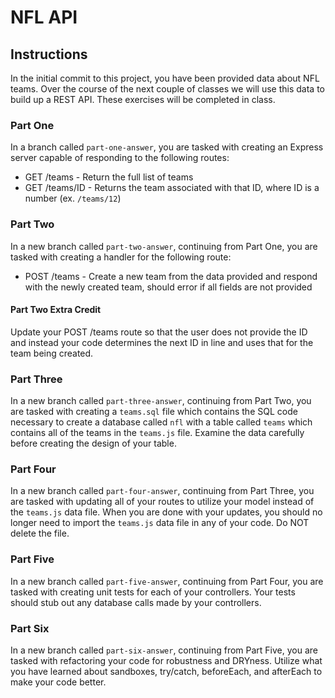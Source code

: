 # NFL API

## Instructions
In the initial commit to this project, you have been provided data about NFL teams. Over the course of the next couple of classes we will use this data to build up a REST API. These exercises will be completed in class.

### Part One
In a branch called `part-one-answer`, you are tasked with creating an Express server capable of responding to the following routes:

* GET /teams - Return the full list of teams
* GET /teams/ID - Returns the team associated with that ID, where ID is a number (ex. `/teams/12`)

### Part Two
In a new branch called `part-two-answer`, continuing from Part One, you are tasked with creating a handler for the following route:

* POST /teams - Create a new team from the data provided and respond with the newly created team, should error if all fields are not provided

#### Part Two Extra Credit
Update your POST /teams route so that the user does not provide the ID and instead your code determines the next ID in line and uses that for the team being created.

### Part Three
In a new branch called `part-three-answer`, continuing from Part Two, you are tasked with creating a `teams.sql` file which contains the SQL code necessary to create a database called `nfl` with a table called `teams` which contains all of the teams in the `teams.js` file. Examine the data carefully before creating the design of your table.

### Part Four
In a new branch called `part-four-answer`, continuing from Part Three, you are tasked with updating all of your routes to utilize your model instead of the `teams.js` data file. When you are done with your updates, you should no longer need to import the `teams.js` data file in any of your code. Do NOT delete the file.

### Part Five
In a new branch called `part-five-answer`, continuing from Part Four, you are tasked with creating unit tests for each of your controllers. Your tests should stub out any database calls made by your controllers.

### Part Six
In a new branch called `part-six-answer`, continuing from Part Five, you are tasked with refactoring your code for robustness and DRYness. Utilize what you have learned about sandboxes, try/catch, beforeEach, and afterEach to make your code better.

